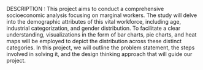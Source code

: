 DESCRIPTION : This project aims to conduct a comprehensive socioeconomic analysis focusing on marginal workers. 
              The study will delve into the demographic attributes of this vital workforce, including age, industrial categorization, and gender distribution. 
              To facilitate a clear understanding, visualizations in the form of bar charts, pie charts, and heat maps will be employed to depict the distribution across these distinct categories. 
              In this project, we will outline the problem statement, the steps involved in solving it, and the design thinking approach that will guide our project.
